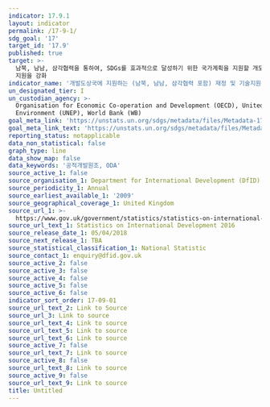 ```yaml
---
indicator: 17.9.1
layout: indicator
permalink: /17-9-1/
sdg_goal: '17'
target_id: '17.9'
published: true
target: >-
  남북, 남남, 삼각협력을 통하여, SDGs를 효과적으로 달성하기 위한 국가계획을 지원할 개도국의 효과적, 선별적 역량구축 이행에 대한 국제적
  지원을 강화
indicator_name: '개발도상국에 지원하는 (남북, 남남, 삼각협력 포함) 재정 및 기술지원금액 (달러기준)'
un_designated_tier: I
un_custodian_agency: >-
  Organisation for Economic Co-operation and Development (OECD), United Nations
  Environment (UNEP), World Bank (WB)
goal_meta_link: 'https://unstats.un.org/sdgs/metadata/files/Metadata-17-09-01.pdf'
goal_meta_link_text: 'https://unstats.un.org/sdgs/metadata/files/Metadata-17-09-01.pdf'
reporting_status: notapplicable
data_non_statistical: false
graph_type: line
data_show_map: false
data_keywords: '공적개발원조, ODA'
source_active_1: false
source_organisation_1: Department for International Development (DfID)
source_periodicity_1: Annual
source_earliest_available_1: '2009'
source_geographical_coverage_1: United Kingdom
source_url_1: >-
  https://www.gov.uk/government/statistics/statistics-on-international-development-2016
source_url_text_1: Statistics on International Development 2016
source_release_date_1: 05/04/2018
source_next_release_1: TBA
source_statistical_classification_1: National Statistic
source_contact_1: enquiry@dfid.gov.uk
source_active_2: false
source_active_3: false
source_active_4: false
source_active_5: false
source_active_6: false
indicator_sort_order: 17-09-01
source_url_text_2: Link to Source
source_url_3: Link to source
source_url_text_4: Link to source
source_url_text_5: Link to source
source_url_text_6: Link to source
source_active_7: false
source_url_text_7: Link to source
source_active_8: false
source_url_text_8: Link to source
source_active_9: false
source_url_text_9: Link to source
title: Untitled
---
```


